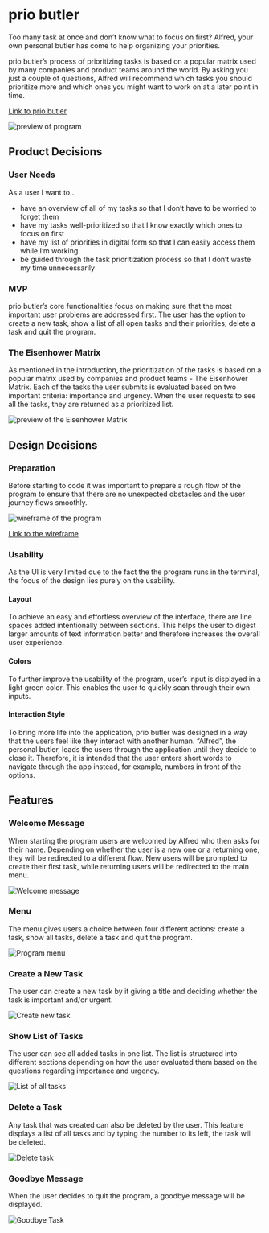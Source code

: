 # prio butler

Too many task at once and don’t know what to focus on first? Alfred, your own personal butler has come to help organizing your priorities.

prio butler’s process of prioritizing tasks is based on a popular matrix used by many companies and product teams around the world. By asking you just a couple of questions, Alfred will recommend which tasks you should prioritize more and which ones you might want to work on at a later point in time.

[Link to prio butler](https://prio-butler-9c7d25e6030a.herokuapp.com/)

![preview of program](assets/images/program-preview.jpg)

## Product Decisions

### User Needs

As a user I want to...

- have an overview of all of my tasks so that I don’t have to be worried to forget them
- have my tasks well-prioritized so that I know exactly which ones to focus on first
- have my list of priorities in digital form so that I can easily access them while I’m working
- be guided through the task prioritization process so that I don’t waste my time unnecessarily

### MVP

prio butler’s core functionalities focus on making sure that the most important user problems are addressed first. The user has the option to create a new task, show a list of all open tasks and their priorities, delete a task and quit the program.

### The Eisenhower Matrix

As mentioned in the introduction, the prioritization of the tasks is based on a popular matrix used by companies and product teams - The Eisenhower Matrix. Each of the tasks the user submits is evaluated based on two important criteria: importance and urgency. When the user requests to see all the tasks, they are returned as a prioritized list.

![preview of the Eisenhower Matrix](assets/images/eisenhower-matrix.jpg)

## Design Decisions

### Preparation

Before starting to code it was important to prepare a rough flow of the program to ensure that there are no unexpected obstacles and the user journey flows smoothly.

![wireframe of the program](assets/images/low-fi.jpg)

[Link to the wireframe](https://github.com/dev-timm/prio-butler/tree/main/assets/images/wireframe)


### Usability

As the UI is very limited due to the fact the the program runs in the terminal, the focus of the design lies purely on the usability.

#### Layout

To achieve an easy and effortless overview of the interface, there are line spaces added intentionally between sections. This helps the user to digest larger amounts of text information better and therefore increases the overall user experience.

#### Colors

To further improve the usability of the program, user’s input is displayed in a light green color. This enables the user to quickly scan through their own inputs.

#### Interaction Style

To bring more life into the application, prio butler was designed in a way that the users feel like they interact with another human. “Alfred”, the personal butler, leads the users through the application until they decide to close it. Therefore, it is intended that the user enters short words to navigate through the app instead, for example, numbers in front of the options.

## Features

### Welcome Message

When starting the program users are welcomed by Alfred who then asks for their name. Depending on whether the user is a new one or a returning one, they will be redirected to a different flow. New users will be prompted to create their first task, while returning users will be redirected to the main menu.

![Welcome message](assets/images/welcome-message.jpg)

### Menu

The menu gives users a choice between four different actions: create a task, show all tasks, delete a task and quit the program.

![Program menu](assets/images/menu.jpg)

### Create a New Task

The user can create a new task by it giving a title and deciding whether the task is important and/or urgent.

![Create new task](assets/images/create-new-task.jpg)

### Show List of Tasks

The user can see all added tasks in one list. The list is structured into different sections depending on how the user evaluated them based on the questions regarding importance and urgency.

![List of all tasks](assets/images/list-of-tasks.jpg)

### Delete a Task

Any task that was created can also be deleted by the user. This feature displays a list of all tasks and by typing the number to its left, the task will be deleted.

![Delete task](assets/images/delete-task.jpg)

### Goodbye Message

When the user decides to quit the program, a goodbye message will be displayed.

![Goodbye Task](assets/images/goodbye-message.jpg)